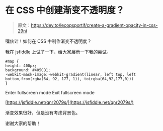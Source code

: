 # 在 CSS 中创建渐变不透明度？

> 原文：<https://dev.to/lecopsportif/create-a-gradient-opacity-in-css-29ni>

嘿伙计！如何在 CSS 中制作渐变不透明度？

我在 jsfiddle 上试了一下，给大家展示一下我的尝试。

```
#map {
height: 400px;
background: #405CB1;
-webkit-mask-image:-webkit-gradient(linear, left top, left bottom,from(rgba(64, 92, 177, 1)), to(rgba(64,92,177,0)))
} 
```

Enter fullscreen mode Exit fullscreen mode

[https://jsfiddle.net/qnr2079s/](https://jsfiddle.net/qnr2079s/)

渐变效果很好，但是没有考虑背景色。

谢谢大家的帮助！